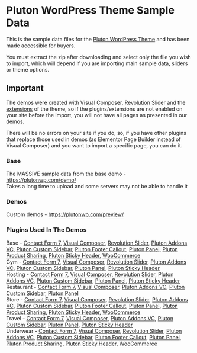 # Pluton WordPress Theme Sample Data
This is the sample data files for the <a href="https://plutonwp.com/" title="Pluton WordPress Theme" target="_blank">Pluton WordPress Theme</a> and has been made accessible for buyers.


You must extract the zip after downloading and select only the file you wish to import, which will depend if you are importing main sample data, sliders or theme options.

## Important
The demos were created with Visual Composer, Revolution Slider and the <a href="https://plutonwp.com/extensions/" title="Pluton Extensions" target="_blank">extensions</a> of the theme, so if the plugins/extensions are not enabled on your site before the import, you will not have all pages as presented in our demos.

There will be no errors on your site if you do, so, if you have other plugins that replace those used in demos (as Elementor Page Builder instead of Visual Composer) and you want to import a specific page, you can do it.

### Base
The MASSIVE sample data from the base demo - https://plutonwp.com/demo/<br>
Takes a long time to upload and some servers may not be able to handle it

### Demos
Custom demos - https://plutonwp.com/preview/

### Plugins Used In The Demos
Base - <a href="https://wordpress.org/plugins/contact-form-7/" title="Contact Form 7" target="_blank">Contact Form 7</a>, <a href="http://codecanyon.net/item/visual-composer-page-builder-for-wordpress/242431" title="Visual Composer" target="_blank">Visual Composer</a>, <a href="http://codecanyon.net/item/slider-revolution-responsive-wordpress-plugin/2751380" title="Revolution Slider" target="_blank">Revolution Slider</a>, <a href="https://plutonwp.com/extension/pluton-addons-vc/" title="Pluton Addons VC" target="_blank">Pluton Addons VC</a>, <a href="https://plutonwp.com/extension/pluton-custom-sidebar/" title="Pluton Custom Sidebar" target="_blank">Pluton Custom Sidebar</a>, <a href="https://plutonwp.com/extension/pluton-footer-callout/" title="Pluton Footer Callout" target="_blank">Pluton Footer Callout</a>, <a href="https://plutonwp.com/extension/pluton-panel/" title="Pluton Panel" target="_blank">Pluton Panel</a>, <a href="https://plutonwp.com/extension/pluton-product-sharing/" title="Pluton Product Sharing" target="_blank">Pluton Product Sharing</a>, <a href="https://plutonwp.com/extension/pluton-sticky-header/" title="Pluton Sticky Header" target="_blank">Pluton Sticky Header</a>, <a href="https://wordpress.org/plugins/woocommerce/" title="WooCommerce" target="_blank">WooCommerce</a><br>
Gym - <a href="https://wordpress.org/plugins/contact-form-7/" title="Contact Form 7" target="_blank">Contact Form 7</a>, <a href="http://codecanyon.net/item/visual-composer-page-builder-for-wordpress/242431" title="Visual Composer" target="_blank">Visual Composer</a>, <a href="http://codecanyon.net/item/slider-revolution-responsive-wordpress-plugin/2751380" title="Revolution Slider" target="_blank">Revolution Slider</a>, <a href="https://plutonwp.com/extension/pluton-addons-vc/" title="Pluton Addons VC" target="_blank">Pluton Addons VC</a>, <a href="https://plutonwp.com/extension/pluton-custom-sidebar/" title="Pluton Custom Sidebar" target="_blank">Pluton Custom Sidebar</a>, <a href="https://plutonwp.com/extension/pluton-panel/" title="Pluton Panel" target="_blank">Pluton Panel</a>, <a href="https://plutonwp.com/extension/pluton-sticky-header/" title="Pluton Sticky Header" target="_blank">Pluton Sticky Header</a><br>
Hosting - <a href="https://wordpress.org/plugins/contact-form-7/" title="Contact Form 7" target="_blank">Contact Form 7</a>, <a href="http://codecanyon.net/item/visual-composer-page-builder-for-wordpress/242431" title="Visual Composer" target="_blank">Visual Composer</a>, <a href="http://codecanyon.net/item/slider-revolution-responsive-wordpress-plugin/2751380" title="Revolution Slider" target="_blank">Revolution Slider</a>, <a href="https://plutonwp.com/extension/pluton-addons-vc/" title="Pluton Addons VC" target="_blank">Pluton Addons VC</a>, <a href="https://plutonwp.com/extension/pluton-custom-sidebar/" title="Pluton Custom Sidebar" target="_blank">Pluton Custom Sidebar</a>, <a href="https://plutonwp.com/extension/pluton-panel/" title="Pluton Panel" target="_blank">Pluton Panel</a>, <a href="https://plutonwp.com/extension/pluton-sticky-header/" title="Pluton Sticky Header" target="_blank">Pluton Sticky Header</a><br>
Restaurant - <a href="https://wordpress.org/plugins/contact-form-7/" title="Contact Form 7" target="_blank">Contact Form 7</a>, <a href="http://codecanyon.net/item/visual-composer-page-builder-for-wordpress/242431" title="Visual Composer" target="_blank">Visual Composer</a>, <a href="https://plutonwp.com/extension/pluton-addons-vc/" title="Pluton Addons VC" target="_blank">Pluton Addons VC</a>, <a href="https://plutonwp.com/extension/pluton-custom-sidebar/" title="Pluton Custom Sidebar" target="_blank">Pluton Custom Sidebar</a>, <a href="https://plutonwp.com/extension/pluton-panel/" title="Pluton Panel" target="_blank">Pluton Panel</a><br>
Store - <a href="https://wordpress.org/plugins/contact-form-7/" title="Contact Form 7" target="_blank">Contact Form 7</a>, <a href="http://codecanyon.net/item/visual-composer-page-builder-for-wordpress/242431" title="Visual Composer" target="_blank">Visual Composer</a>, <a href="http://codecanyon.net/item/slider-revolution-responsive-wordpress-plugin/2751380" title="Revolution Slider" target="_blank">Revolution Slider</a>, <a href="https://plutonwp.com/extension/pluton-addons-vc/" title="Pluton Addons VC" target="_blank">Pluton Addons VC</a>, <a href="https://plutonwp.com/extension/pluton-custom-sidebar/" title="Pluton Custom Sidebar" target="_blank">Pluton Custom Sidebar</a>, <a href="https://plutonwp.com/extension/pluton-footer-callout/" title="Pluton Footer Callout" target="_blank">Pluton Footer Callout</a>, <a href="https://plutonwp.com/extension/pluton-panel/" title="Pluton Panel" target="_blank">Pluton Panel</a>, <a href="https://plutonwp.com/extension/pluton-product-sharing/" title="Pluton Product Sharing" target="_blank">Pluton Product Sharing</a>, <a href="https://plutonwp.com/extension/pluton-sticky-header/" title="Pluton Sticky Header" target="_blank">Pluton Sticky Header</a>, <a href="https://wordpress.org/plugins/woocommerce/" title="WooCommerce" target="_blank">WooCommerce</a><br>
Travel - <a href="https://wordpress.org/plugins/contact-form-7/" title="Contact Form 7" target="_blank">Contact Form 7</a>, <a href="http://codecanyon.net/item/visual-composer-page-builder-for-wordpress/242431" title="Visual Composer" target="_blank">Visual Composer</a>, <a href="https://plutonwp.com/extension/pluton-addons-vc/" title="Pluton Addons VC" target="_blank">Pluton Addons VC</a>, <a href="https://plutonwp.com/extension/pluton-custom-sidebar/" title="Pluton Custom Sidebar" target="_blank">Pluton Custom Sidebar</a>, <a href="https://plutonwp.com/extension/pluton-panel/" title="Pluton Panel" target="_blank">Pluton Panel</a>, <a href="https://plutonwp.com/extension/pluton-sticky-header/" title="Pluton Sticky Header" target="_blank">Pluton Sticky Header</a><br>
Underwear - <a href="https://wordpress.org/plugins/contact-form-7/" title="Contact Form 7" target="_blank">Contact Form 7</a>, <a href="http://codecanyon.net/item/visual-composer-page-builder-for-wordpress/242431" title="Visual Composer" target="_blank">Visual Composer</a>, <a href="http://codecanyon.net/item/slider-revolution-responsive-wordpress-plugin/2751380" title="Revolution Slider" target="_blank">Revolution Slider</a>, <a href="https://plutonwp.com/extension/pluton-addons-vc/" title="Pluton Addons VC" target="_blank">Pluton Addons VC</a>, <a href="https://plutonwp.com/extension/pluton-custom-sidebar/" title="Pluton Custom Sidebar" target="_blank">Pluton Custom Sidebar</a>, <a href="https://plutonwp.com/extension/pluton-footer-callout/" title="Pluton Footer Callout" target="_blank">Pluton Footer Callout</a>, <a href="https://plutonwp.com/extension/pluton-panel/" title="Pluton Panel" target="_blank">Pluton Panel</a>, <a href="https://plutonwp.com/extension/pluton-product-sharing/" title="Pluton Product Sharing" target="_blank">Pluton Product Sharing</a>, <a href="https://plutonwp.com/extension/pluton-sticky-header/" title="Pluton Sticky Header" target="_blank">Pluton Sticky Header</a>, <a href="https://wordpress.org/plugins/woocommerce/" title="WooCommerce" target="_blank">WooCommerce</a>